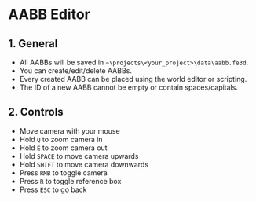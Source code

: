 # AABB Editor

## 1. General

- All AABBs will be saved in `~\projects\<your_project>\data\aabb.fe3d`.
- You can create/edit/delete AABBs.
- Every created AABB can be placed using the world editor or scripting.
- The ID of a new AABB cannot be empty or contain spaces/capitals.

## 2. Controls

- Move camera with your mouse
- Hold `Q` to zoom camera in
- Hold `E` to zoom camera out
- Hold `SPACE` to move camera upwards
- Hold `SHIFT` to move camera downwards
- Press `RMB` to toggle camera
- Press `R` to toggle reference box
- Press `ESC` to go back

